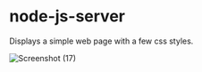 # node-js-server

Displays a simple web page with a few css styles.

![Screenshot (17)](https://user-images.githubusercontent.com/56164343/113581127-91b70800-95db-11eb-94ad-be0ee0750e04.png)
